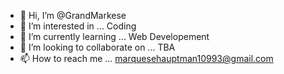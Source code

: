- 👋 Hi, I’m @GrandMarkese
- 👀 I’m interested in ... Coding
- 🌱 I’m currently learning ... Web Developement
- 💞️ I’m looking to collaborate on ... TBA
- 📫 How to reach me ... marquesehauptman10993@gmail.com

<!---
GrandMarkese/GrandMarkese is a ✨ special ✨ repository because its `README.md` (this file) appears on your GitHub profile.
You can click the Preview link to take a look at your changes.
--->
